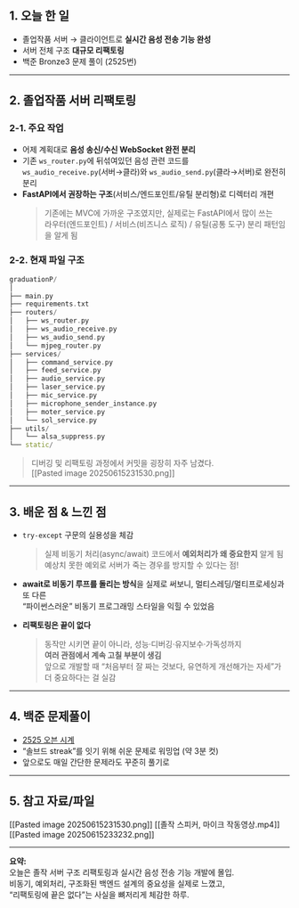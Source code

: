 ## 1. 오늘 한 일

- 졸업작품 서버 → 클라이언트로 **실시간 음성 전송 기능 완성**
- 서버 전체 구조 **대규모 리팩토링**
- 백준 Bronze3 문제 풀이 (2525번)

---

## 2. 졸업작품 서버 리팩토링

### 2-1. 주요 작업

- 어제 계획대로 **음성 송신/수신 WebSocket 완전 분리**
- 기존 `ws_router.py`에 뒤섞여있던 음성 관련 코드를  
    `ws_audio_receive.py`(서버→클라)와 `ws_audio_send.py`(클라→서버)로 완전히 분리
- **FastAPI에서 권장하는 구조**(서비스/엔드포인트/유틸 분리형)로 디렉터리 개편
    > 기존에는 MVC에 가까운 구조였지만, 실제로는 FastAPI에서 많이 쓰는  
    > 라우터(엔드포인트) / 서비스(비즈니스 로직) / 유틸(공통 도구) 분리 패턴임을 알게 됨

### 2-2. 현재 파일 구조

```cpp
graduationP/
│
├── main.py
├── requirements.txt
├── routers/
│   ├── ws_router.py
│   ├── ws_audio_receive.py
│   ├── ws_audio_send.py
│   └── mjpeg_router.py
├── services/
│   ├── command_service.py
│   ├── feed_service.py
│   ├── audio_service.py
│   ├── laser_service.py
│   ├── mic_service.py
│   ├── microphone_sender_instance.py
│   ├── moter_service.py
│   └── sol_service.py
├── utils/
│   └── alsa_suppress.py
└── static/
```

> 디버깅 및 리팩토링 과정에서 커밋을 굉장히 자주 남겼다.  
> [[Pasted image 20250615231530.png]]

---

## 3. 배운 점 & 느낀 점

- `try-except` 구문의 실용성을 체감
    > 실제 비동기 처리(async/await) 코드에서 **예외처리가 왜 중요한지** 알게 됨  
    > 예상치 못한 예외로 서버가 죽는 경우를 방지할 수 있다는 점!
    
- **await로 비동기 루프를 돌리는 방식**을 실제로 써보니, 멀티스레딩/멀티프로세싱과 또 다른  
    “파이썬스러운” 비동기 프로그래밍 스타일을 익힐 수 있었음
    
- **리팩토링은 끝이 없다**
    > 동작만 시키면 끝이 아니라, 성능·디버깅·유지보수·가독성까지  
    > **여러 관점에서 계속 고칠 부분이 생김**  
    > 앞으로 개발할 때 “처음부터 잘 짜는 것보다, 유연하게 개선해가는 자세”가  
    > 더 중요하다는 걸 실감

---

## 4. 백준 문제풀이

- [2525 오븐 시계](https://www.acmicpc.net/problem/2525)
- “솔브드 streak”를 잇기 위해 쉬운 문제로 워밍업 (약 3분 컷)
- 앞으로도 매일 간단한 문제라도 꾸준히 풀기로

---

## 5. 참고 자료/파일

[[Pasted image 20250615231530.png]]
[[졸작 스피커, 마이크 작동영상.mp4]]
[[Pasted image 20250615233232.png]]

---

**요약:**  
오늘은 졸작 서버 구조 리팩토링과 실시간 음성 전송 기능 개발에 몰입.  
비동기, 예외처리, 구조화된 백엔드 설계의 중요성을 실제로 느꼈고,  
“리팩토링에 끝은 없다”는 사실을 뼈저리게 체감한 하루.